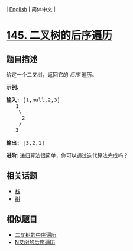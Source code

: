 
| [English](README_EN.md) | 简体中文 |

# [145. 二叉树的后序遍历](https://leetcode-cn.com/problems/binary-tree-postorder-traversal/)

## 题目描述

<p>给定一个二叉树，返回它的 <em>后序&nbsp;</em>遍历。</p>

<p><strong>示例:</strong></p>

<pre><strong>输入:</strong> [1,null,2,3]  
   1
    \
     2
    /
   3 

<strong>输出:</strong> [3,2,1]</pre>

<p><strong>进阶:</strong>&nbsp;递归算法很简单，你可以通过迭代算法完成吗？</p>


## 相关话题

- [栈](https://leetcode-cn.com/tag/stack)
- [树](https://leetcode-cn.com/tag/tree)

## 相似题目

- [二叉树的中序遍历](../binary-tree-inorder-traversal/README.md)
- [N叉树的后序遍历](../n-ary-tree-postorder-traversal/README.md)
